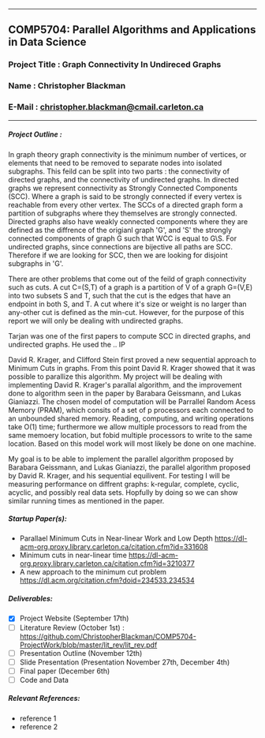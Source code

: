 <hr>

## COMP5704: Parallel Algorithms and Applications in Data Science
### Project Title : Graph Connectivity In Undireced Graphs
### Name : Christopher Blackman
### E-Mail : christopher.blackman@cmail.carleton.ca

<hr>

##### Project Outline : 
In graph theory graph connectivity is the minimum number of vertices, or elements that need to be removed to separate nodes into isolated subgraphs. This feild can be split into two parts : the connectivity of directed graphs, and the connectivity of undirected graphs. In directed graphs we represent connectivity as Strongly Connected Components (SCC). Where a graph is said to be strongly connected if every vertex is reachable from every other vertex. The SCCs of a directed graph form a partition of subgraphs where they themselves are strongly connected. Directed graphs also have weakly connected components where they are defined as the diffrence of the origianl graph 'G', and 'S' the strongly connected components of graph G such that WCC is equal to  G\S. For undirected graphs, since connections are bijective all paths are SCC. Therefore if we are looking for SCC, then we are looking for disjoint subgraphs in 'G'.

There are other problems that come out of the feild of graph connectivity such as cuts.
A cut C=(S,T) of a graph is a partition of V of a graph G=(V,E) into two subsets S and T, such that the cut is the edges that have an endpoint in both S, and T. A cut where it's size or weight is no larger than any-other cut is defined as the min-cut.
However, for the purpose of this report we will only be dealing with undirected graphs.

Tarjan was one of the first papers to compute SCC in directed graphs, and undirected graphs. He used the .. IP

David R. Krager, and Clifford Stein first proved a new sequential approach to Minimum Cuts in graphs.
From this point David R. Krager showed that it was possible to parallize this algorithm. My project will be dealing with implementing David R. Krager's parallal algorithm, and the improvement done to algorithm seen in the paper by Barabara Geissmann, and Lukas Gianiazzi. The chosen model of computation will be Parrallel Random Acess Memory (PRAM), which consits of a set of p processors each connected to an unbounded shared memory. Reading, computing, and writing operations take O(1) time; furthermore we allow multiple processors to read from the same memoery location, but fobid multiple processors to write to the same location. Based on this model work will most likely be done on one machine.

My goal is to be able to implement the parallel algorithm proposed by Barabara Geissmann, and Lukas Gianiazzi, the parallel algorithm proposed by David R. Krager, and his sequential equilivent. For testing I will be measuring performance on diffrent graphs: k-regular, complete, cyclic, acyclic, and possibly real data sets. Hopfully by doing so we can show similar running times as mentioned in the paper.


 
##### Startup Paper(s):
  - Parallael Minimum Cuts in Near-linear Work and Low Depth https://dl-acm-org.proxy.library.carleton.ca/citation.cfm?id=331608
  - Minimum cuts in near-linear time https://dl-acm-org.proxy.library.carleton.ca/citation.cfm?id=3210377
  - A new approach to the minimum cut problem https://dl.acm.org/citation.cfm?doid=234533.234534
  
##### Deliverables:
  - [x] Project Website (September 17th)
  - [ ] Literature Review (October 1st) : https://github.com/ChristopherBlackman/COMP5704-ProjectWork/blob/master/lit_rev/lit_rev.pdf
  - [ ] Presentation Outline (November 12th)
  - [ ] Slide Presentation (Presentation November 27th, December 4th)
  - [ ] Final paper (December 6th)
  - [ ] Code and Data
##### Relevant References:
  - reference 1
  - reference 2
